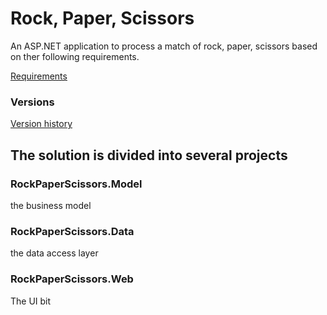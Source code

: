 # Rock, Paper, Scissors
An ASP.NET application to process a match of rock, paper, scissors based on ther following requirements.

[ Requirements ](Requirements.docx)

### Versions
[ Version history ](CHANGELOG.md)

The solution is divided into several projects
---------------------------------------------

### RockPaperScissors.Model
the business model

### RockPaperScissors.Data
the data access layer

### RockPaperScissors.Web
The UI bit 